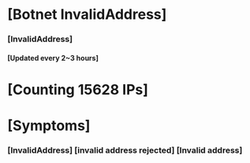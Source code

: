 # [Botnet InvalidAddress]
### [InvalidAddress]
#### [Updated every 2~3 hours]

# [Counting 15628 IPs]

# [Symptoms] 

###   [InvalidAddress] [invalid address rejected] [Invalid address]
